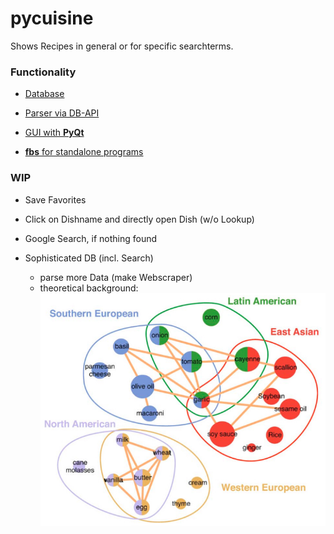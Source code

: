 # pycuisine
Shows Recipes in general or for specific searchterms.

### Functionality
+ [Database](https://www.themealdb.com)

+ [Parser via DB-API](../mealdb_api/prepDB.py)

+ [GUI with __PyQt__](../src/main/python/main.py)

+ [__fbs__ for standalone programs](https://github.com/mherrmann/fbs-tutorial)

### WIP
+ Save Favorites

+ Click on Dishname and directly open Dish (w/o Lookup)

+ Google Search, if nothing found

+ Sophisticated DB (incl. Search)
    + parse more Data (make Webscraper)
    + theoretical background: ![Flavor Network](images/flavor_network.png "Common Ingredients")
 



